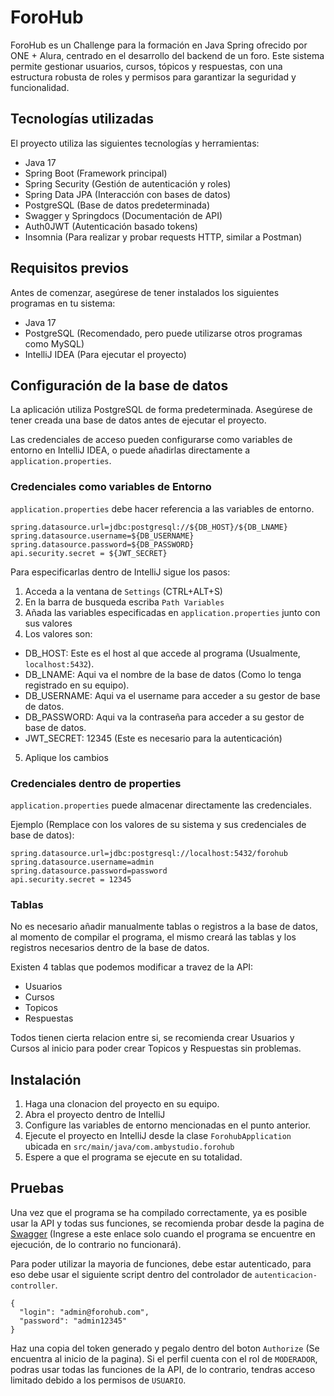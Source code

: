 
# ForoHub

ForoHub es un Challenge para la formación en Java Spring ofrecido por ONE + Alura, centrado en el desarrollo del backend de un foro. Este sistema permite gestionar usuarios, cursos, tópicos y respuestas, con una estructura robusta de roles y permisos para garantizar la seguridad y funcionalidad.


## Tecnologías utilizadas

El proyecto utiliza las siguientes tecnologías y herramientas:

* Java 17
* Spring Boot (Framework principal)
* Spring Security (Gestión de autenticación y roles)
* Spring Data JPA (Interacción con bases de datos)
* PostgreSQL (Base de datos predeterminada)
* Swagger y Springdocs (Documentación de API)
* Auth0JWT (Autenticación basado tokens)
* Insomnia (Para realizar y probar requests HTTP, similar a Postman)

## Requisitos previos

Antes de comenzar, asegúrese de tener instalados los siguientes programas en tu sistema:

* Java 17
* PostgreSQL (Recomendado, pero puede utilizarse otros programas como MySQL)
* IntelliJ IDEA (Para ejecutar el proyecto)
## Configuración de la base de datos

La aplicación utiliza PostgreSQL de forma predeterminada. Asegúrese de tener creada una base de datos antes de ejecutar el proyecto.

Las credenciales de acceso pueden configurarse como variables de entorno en IntelliJ IDEA, o puede añadirlas directamente a `application.properties`.

### Credenciales como variables de Entorno

`application.properties` debe hacer referencia a las variables de entorno.

```
spring.datasource.url=jdbc:postgresql://${DB_HOST}/${DB_LNAME}
spring.datasource.username=${DB_USERNAME}
spring.datasource.password=${DB_PASSWORD}
api.security.secret = ${JWT_SECRET}
```

Para especificarlas dentro de IntelliJ sigue los pasos:
1. Acceda a la ventana de `Settings` (CTRL+ALT+S)
2. En la barra de busqueda escriba `Path Variables`
3. Añada las variables especificadas en `application.properties` junto con sus valores
4. Los valores son:
  * DB_HOST: Este es el host al que accede al programa (Usualmente, `localhost:5432`).
  * DB_LNAME: Aqui va el nombre de la base de datos (Como lo tenga registrado en su equipo).
  * DB_USERNAME: Aqui va el username para acceder a su gestor de base de datos.
  * DB_PASSWORD: Aqui va la contraseña para acceder a su gestor de base de datos.
  * JWT_SECRET: 12345 (Este es necesario para la autenticación)
5. Aplique los cambios

### Credenciales dentro de properties

`application.properties` puede almacenar directamente las credenciales.

Ejemplo (Remplace con los valores de su sistema y sus credenciales de base de datos):

```
spring.datasource.url=jdbc:postgresql://localhost:5432/forohub
spring.datasource.username=admin
spring.datasource.password=password
api.security.secret = 12345
```

### Tablas

No es necesario añadir manualmente tablas o registros a la base de datos, al momento de compilar el programa, el mismo creará las tablas y los registros necesarios dentro de la base de datos.

Existen 4 tablas que podemos modificar a travez de la API:
* Usuarios
* Cursos
* Topicos
* Respuestas

Todos tienen cierta relacion entre si, se recomienda crear Usuarios y Cursos al inicio para poder crear Topicos y Respuestas sin problemas.

## Instalación

1. Haga una clonacion del proyecto en su equipo.
2. Abra el proyecto dentro de IntelliJ
3. Configure las variables de entorno mencionadas en el punto anterior.
4. Ejecute el proyecto en IntelliJ desde la clase `ForohubApplication` ubicada en `src/main/java/com.ambystudio.forohub`
5. Espere a que el programa se ejecute en su totalidad.

## Pruebas

Una vez que el programa se ha compilado correctamente, ya es posible usar la API y todas sus funciones, se recomienda probar desde la pagina de  [Swagger](http://localhost:8080/swagger-ui/index.html) (Ingrese a este enlace solo cuando el programa se encuentre en ejecución, de lo contrario no funcionará).

Para poder utilizar la mayoria de funciones, debe estar autenticado, para eso debe usar el siguiente script dentro del controlador de `autenticacion-controller`.

```
{
  "login": "admin@forohub.com",
  "password": "admin12345"
}
```

Haz una copia del token generado y pegalo dentro del boton `Authorize` (Se encuentra al inicio de la pagina). Si el perfil cuenta con el rol de `MODERADOR`, podras usar todas las funciones de la API, de lo contrario, tendras acceso limitado debido a los permisos de `USUARIO`.
